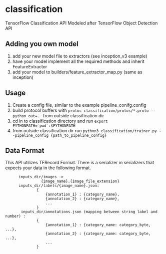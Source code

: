 # classification
TensorFlow Classification API
  Modeled after TensorFlow Object Detection API

## Adding you own model
  
  1) add your new model file to extractors (see inception_v3 example)
  2) have your model implement all the required methods and inherit FeatureExtractor
  3) add your model to builders/feature_extractor_map.py (same as inception)

## Usage
  1) Create a config file, similar to the example pipeline_conifg.config
  2) build protocol buffers with `protoc classification/protos/*.proto --python_out=.
` from outside classification dir
  3) cd in to classification directory and run ``export PYTHONPATH=`pwd`:$PYTHONPATH ``
  4) from outside classification dir run `python3 classification/trainer.py --pipeline_config {path_to_pipeline_config}`

## Data Format
  This API utilizes TFRecord Format. There is a serializer in serializers that expects your data in the following format.
  
          inputs_dir/images ->
                    {image_name}.{image_file_extension}
          inputs_dir/labels/{image_name}.json:
                  {
                      {annotation_1} : {category_name},
                      {annotation_2} : {category_name},
                      ...
                  }
           inputs_dir/annotations.json (mapping between string label and number) :
                  {
                      {annotation_1} : {category_name: category_byte, ...},
                      {annotation_2} : {category_name: category_byte, ...},
                      ...
                  }
